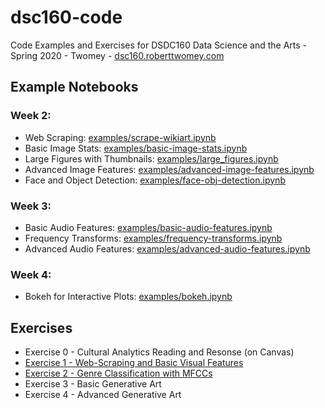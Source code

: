 # dsc160-code
Code Examples and Exercises for DSDC160 Data Science and the Arts - Spring 2020 - Twomey - [dsc160.roberttwomey.com](dsc160.roberttwomey.com)

## Example Notebooks

### Week 2:
- Web Scraping: [examples/scrape-wikiart.ipynb](examples/scrape-wikiart.ipynb)
- Basic Image Stats: [examples/basic-image-stats.ipynb](examples/basic-image-stats.ipynb)
- Large Figures with Thumbnails: [examples/large_figures.ipynb](examples/large_figures.ipynb)
- Advanced Image Features: [examples/advanced-image-features.ipynb](examples/advanced-image-features.ipynb)
- Face and Object Detection: [examples/face-obj-detection.ipynb](examples/face-obj-detection.ipynb)

### Week 3:
- Basic Audio Features: [examples/basic-audio-features.ipynb](examples/basic-audio-features.ipynb)
- Frequency Transforms: [examples/frequency-transforms.ipynb](examples/frequency-transforms.ipynb)
- Advanced Audio Features: [examples/advanced-audio-features.ipynb](examples/advanced-audio-features.ipynb)

### Week 4:
- Bokeh for Interactive Plots: [examples/bokeh.ipynb](examples/bokeh.ipynb)

## Exercises
- Exercise 0 - Cultural Analytics Reading and Resonse (on Canvas)
- [Exercise 1 - Web-Scraping and Basic Visual Features](exercises/Exercise-1-Web-Scraping-Basic-Features.ipynb)
- [Exercise 2 - Genre Classification with MFCCs](exercises/Exercise-2-Genre-Classification-with-MFCCs.ipynb)
- Exercise 3 - Basic Generative Art
- Exercise 4 - Advanced Generative Art
